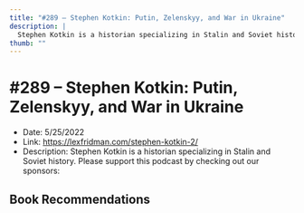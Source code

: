 ```yaml
---
title: "#289 – Stephen Kotkin: Putin, Zelenskyy, and War in Ukraine"
description: |
  Stephen Kotkin is a historian specializing in Stalin and Soviet history. Please support this podcast by checking out our sponsors:"
thumb: ""
---
```


# #289 – Stephen Kotkin: Putin, Zelenskyy, and War in Ukraine

  - Date: 5/25/2022
  - Link: https://lexfridman.com/stephen-kotkin-2/
  - Description: Stephen Kotkin is a historian specializing in Stalin and Soviet history. Please support this podcast by checking out our sponsors:

## Book Recommendations

